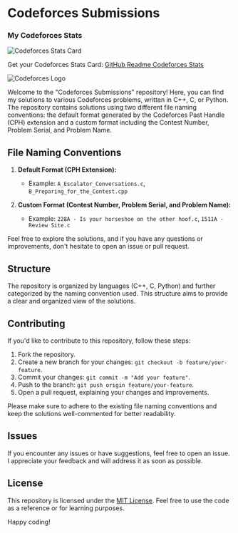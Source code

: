 # Codeforces Submissions

### My Codeforces Stats

![Codeforces Stats Card](https://codeforces-stats-api.herokuapp.com/stats?username=Arif.30&theme=1)

Get your Codeforces Stats Card: [GitHub Readme Codeforces Stats](https://github.com/wweverma1/github-readme-codeforces-stats)


![Codeforces Logo](https://codeforces.org/s/12294/images/codeforces-sponsored-by-ton.png)

Welcome to the "Codeforces Submissions" repository! Here, you can find my solutions to various Codeforces problems, written in C++, C, or Python. The repository contains solutions using two different file naming conventions: the default format generated by the Codeforces Past Handle (CPH) extension and a custom format including the Contest Number, Problem Serial, and Problem Name.

## File Naming Conventions

1. **Default Format (CPH Extension):**
   - Example: `A_Escalator_Conversations.c`, `B_Preparing_for_the_Contest.cpp`

2. **Custom Format (Contest Number, Problem Serial, and Problem Name):**
   - Example: `228A - Is your horseshoe on the other hoof.c`, `1511A - Review Site.c`

Feel free to explore the solutions, and if you have any questions or improvements, don't hesitate to open an issue or pull request.

## Structure

The repository is organized by languages (C++, C, Python) and further categorized by the naming convention used. This structure aims to provide a clear and organized view of the solutions.

## Contributing

If you'd like to contribute to this repository, follow these steps:

1. Fork the repository.
2. Create a new branch for your changes: `git checkout -b feature/your-feature`.
3. Commit your changes: `git commit -m "Add your feature"`.
4. Push to the branch: `git push origin feature/your-feature`.
5. Open a pull request, explaining your changes and improvements.

Please make sure to adhere to the existing file naming conventions and keep the solutions well-commented for better readability.

## Issues

If you encounter any issues or have suggestions, feel free to open an issue. I appreciate your feedback and will address it as soon as possible.

## License

This repository is licensed under the [MIT License](LICENSE.md). Feel free to use the code as a reference or for learning purposes.

Happy coding!
